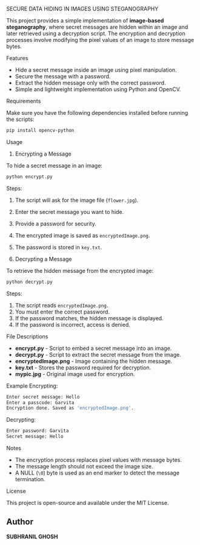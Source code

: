  SECURE DATA HIDING IN IMAGES USING STEGANOGRAPHY

This project provides a simple implementation of **image-based steganography**, where secret messages are hidden within an image and later retrieved using a decryption script. The encryption and decryption processes involve modifying the pixel values of an image to store message bytes.

 Features

- Hide a secret message inside an image using pixel manipulation.
- Secure the message with a password.
- Extract the hidden message only with the correct password.
- Simple and lightweight implementation using Python and OpenCV.

 Requirements

Make sure you have the following dependencies installed before running the scripts:

```sh
pip install opencv-python
```

 Usage

 1. Encrypting a Message

To hide a secret message in an image:

```sh
python encrypt.py
```

 Steps:

1. The script will ask for the image file (`flower.jpg`).
2. Enter the secret message you want to hide.
3. Provide a password for security.
4. The encrypted image is saved as `encryptedImage.png`.
5. The password is stored in `key.txt`.

 2. Decrypting a Message

To retrieve the hidden message from the encrypted image:

```sh
python decrypt.py
```

 Steps:

1. The script reads `encryptedImage.png`.
2. You must enter the correct password.
3. If the password matches, the hidden message is displayed.
4. If the password is incorrect, access is denied.

 File Descriptions

- **encrypt.py** - Script to embed a secret message into an image.
- **decrypt.py** - Script to extract the secret message from the image.
- **encryptedImage.png** - Image containing the hidden message.
- **key.txt** - Stores the password required for decryption.
- **mypic.jpg** - Original image used for encryption.

 Example
 Encrypting:

```sh
Enter secret message: Hello
Enter a passcode: Garvita
Encryption done. Saved as 'encryptedImage.png'.
```

 Decrypting:

```sh
Enter password: Garvita
Secret message: Hello
```

 Notes

- The encryption process replaces pixel values with message bytes.
- The message length should not exceed the image size.
- A NULL (`\0`) byte is used as an end marker to detect the message termination.

 License

This project is open-source and available under the MIT License.

## Author

**SUBHRANIL GHOSH**


